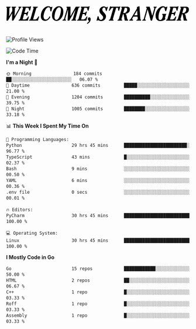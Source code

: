 <div>
  <picture>
    <source media="(prefers-color-scheme: dark)" srcset="./headers/welcome_white.png">
    <img alt="WELCOME, STRANGER" src="./headers/welcome.png" width="500">
  </picture>
</div>

<br>

![Profile Views](https://komarev.com/ghpvc/?username=darleet&color=blue)

<!--START_SECTION:waka-->
![Code Time](http://img.shields.io/badge/Code%20Time-537%20hrs%2043%20mins-blue)

**I'm a Night 🦉** 

```text
🌞 Morning                184 commits         ██░░░░░░░░░░░░░░░░░░░░░░░   06.07 % 
🌆 Daytime                636 commits         █████░░░░░░░░░░░░░░░░░░░░   21.00 % 
🌃 Evening                1204 commits        ██████████░░░░░░░░░░░░░░░   39.75 % 
🌙 Night                  1005 commits        ████████░░░░░░░░░░░░░░░░░   33.18 % 
```


📊 **This Week I Spent My Time On** 

```text
💬 Programming Languages: 
Python                   29 hrs 45 mins      ████████████████████████░   96.77 % 
TypeScript               43 mins             █░░░░░░░░░░░░░░░░░░░░░░░░   02.37 % 
Bash                     9 mins              ░░░░░░░░░░░░░░░░░░░░░░░░░   00.50 % 
YAML                     6 mins              ░░░░░░░░░░░░░░░░░░░░░░░░░   00.36 % 
.env file                0 secs              ░░░░░░░░░░░░░░░░░░░░░░░░░   00.01 % 

🔥 Editors: 
PyCharm                  30 hrs 45 mins      █████████████████████████   100.00 % 

💻 Operating System: 
Linux                    30 hrs 45 mins      █████████████████████████   100.00 % 
```

**I Mostly Code in Go** 

```text
Go                       15 repos            ████████████░░░░░░░░░░░░░   50.00 % 
HTML                     2 repos             ██░░░░░░░░░░░░░░░░░░░░░░░   06.67 % 
C++                      1 repo              █░░░░░░░░░░░░░░░░░░░░░░░░   03.33 % 
Roff                     1 repo              █░░░░░░░░░░░░░░░░░░░░░░░░   03.33 % 
Assembly                 1 repo              █░░░░░░░░░░░░░░░░░░░░░░░░   03.33 % 
```




<!--END_SECTION:waka-->
